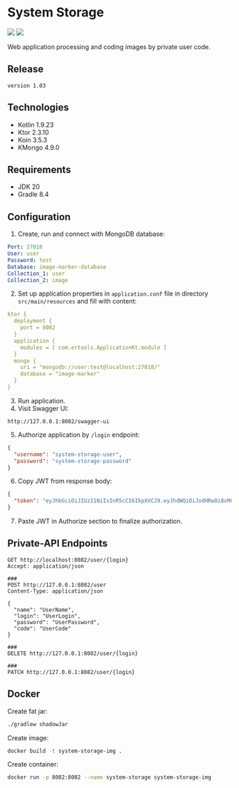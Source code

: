 # System Storage

![](https://shields.io/badge/Ktor-2.3.10-violet) ![](https://shields.io/badge/v0.1-purple)

Web application processing and coding images by private user code.

## Release

`
version 1.03
`

## Technologies

- Kotlin 1.9.23
- Ktor 2.3.10
- Koin 3.5.3
- KMongo 4.9.0

## Requirements

- JDK 20
- Gradle 8.4

## Configuration

1. Create, run and connect with MongoDB database:
```yaml
Port: 27018
User: user
Password: test
Database: image-marker-database
Collection_1: user
Collection_2: image
```

2. Set up application properties in `application.conf` file in directory `src/main/resources` and fill with content:
```yaml
ktor {
  deployment {
    port = 8082
  }
  application {
    modules = [ com.ertools.ApplicationKt.module ]
  }
  mongo {
    uri = "mongodb://user:test@localhost:27018/"
    database = "image-marker"
  }
}
```

3. Run application.
4. Visit Swagger UI:
```http request
http://127.0.0.1:8082/swagger-ui
```
5. Authorize application by `/login` endpoint:
```json
{
  "username": "system-storage-user",
  "password": "system-storage-password"
}
```
6. Copy JWT from response body:
```json
{
  "token": "eyJhbGciOiJIUzI1NiIsInR5cCI6IkpXVCJ9.eyJhdWQiOiJodHRwOi8vMC4wLjAuMDo4MDgyL3N0b3JhZ2UtYXVkaWVuY2UiLCJpc3MiOiJodHRwOi8vMC4wLjAuMDo4MDgyLyIsInVzZXJuYW1lIjoic3lzdGVtLXN0b3JhZ2UtdXNlciIsImV4cCI6MTcxODMzOTU3N30.8A6nwCZtAQjWCRbVJpKxHZhNg_26EJqhcBuaOKwysxA"
}
```
7. Paste JWT in Authorize section to finalize authorization.

## Private-API Endpoints

```http request
GET http://localhost:8082/user/{login}
Accept: application/json

###
POST http://127.0.0.1:8082/user
Content-Type: application/json

{
  "name": "UserName",
  "login": "UserLogin",
  "password": "UserPassword",
  "code": "UserCode"
}

###
DELETE http://127.0.0.1:8082/user/{login}

###
PATCH http://127.0.0.1:8082/user/{login}

```

## Docker

Create fat jar:
```bash
./gradlew shadowJar
```

Create image:
```bash
docker build -t system-storage-img .
```

Create container:
```bash
docker run -p 8082:8082 --name system-storage system-storage-img
```




